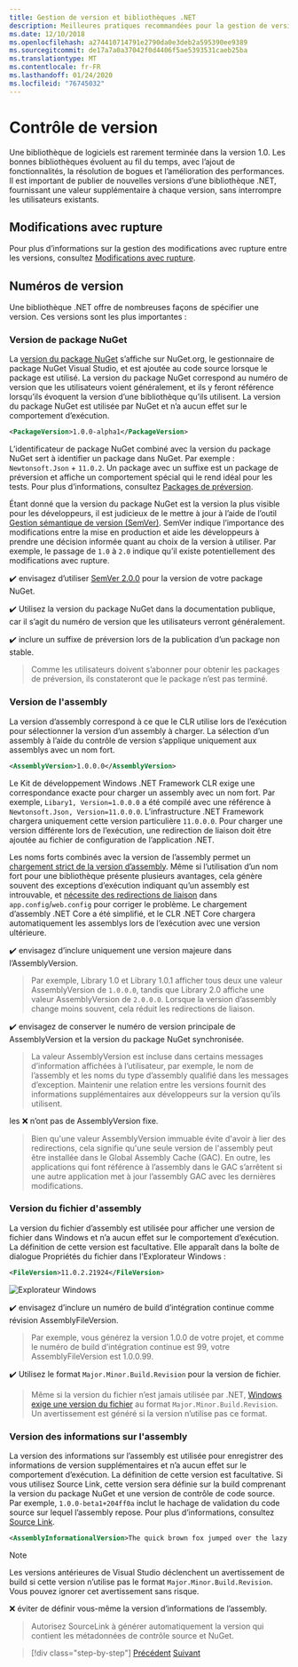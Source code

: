 ```yaml
---
title: Gestion de version et bibliothèques .NET
description: Meilleures pratiques recommandées pour la gestion de version des bibliothèques .NET.
ms.date: 12/10/2018
ms.openlocfilehash: a274410714791e2790da0e3deb2a595390ee9389
ms.sourcegitcommit: de17a7a0a37042f0d4406f5ae5393531caeb25ba
ms.translationtype: MT
ms.contentlocale: fr-FR
ms.lasthandoff: 01/24/2020
ms.locfileid: "76745032"
---
```

# <a name="versioning"></a>Contrôle de version

Une bibliothèque de logiciels est rarement terminée dans la version 1.0. Les bonnes bibliothèques évoluent au fil du temps, avec l’ajout de fonctionnalités, la résolution de bogues et l’amélioration des performances. Il est important de publier de nouvelles versions d’une bibliothèque .NET, fournissant une valeur supplémentaire à chaque version, sans interrompre les utilisateurs existants.

## <a name="breaking-changes"></a>Modifications avec rupture

Pour plus d’informations sur la gestion des modifications avec rupture entre les versions, consultez [Modifications avec rupture](./breaking-changes.md).

## <a name="version-numbers"></a>Numéros de version

Une bibliothèque .NET offre de nombreuses façons de spécifier une version. Ces versions sont les plus importantes :

### <a name="nuget-package-version"></a>Version de package NuGet

La [version du package NuGet](/nuget/reference/package-versioning) s’affiche sur NuGet.org, le gestionnaire de package NuGet Visual Studio, et est ajoutée au code source lorsque le package est utilisé. La version du package NuGet correspond au numéro de version que les utilisateurs voient généralement, et ils y feront référence lorsqu’ils évoquent la version d’une bibliothèque qu’ils utilisent. La version du package NuGet est utilisée par NuGet et n’a aucun effet sur le comportement d’exécution.

```xml
<PackageVersion>1.0.0-alpha1</PackageVersion>
```

L’identificateur de package NuGet combiné avec la version du package NuGet sert à identifier un package dans NuGet. Par exemple : `Newtonsoft.Json` + `11.0.2`. Un package avec un suffixe est un package de préversion et affiche un comportement spécial qui le rend idéal pour les tests. Pour plus d’informations, consultez [Packages de préversion](./nuget.md#pre-release-packages).

Étant donné que la version du package NuGet est la version la plus visible pour les développeurs, il est judicieux de le mettre à jour à l’aide de l’outil [Gestion sémantique de version (SemVer)](https://semver.org/). SemVer indique l’importance des modifications entre la mise en production et aide les développeurs à prendre une décision informée quant au choix de la version à utiliser. Par exemple, le passage de `1.0` à `2.0` indique qu’il existe potentiellement des modifications avec rupture.

✔️ envisagez d’utiliser [SemVer 2.0.0](https://semver.org/) pour la version de votre package NuGet.

✔️ Utilisez la version du package NuGet dans la documentation publique, car il s’agit du numéro de version que les utilisateurs verront généralement.

✔️ inclure un suffixe de préversion lors de la publication d’un package non stable.

> Comme les utilisateurs doivent s’abonner pour obtenir les packages de préversion, ils constateront que le package n’est pas terminé.

### <a name="assembly-version"></a>Version de l'assembly

La version d’assembly correspond à ce que le CLR utilise lors de l’exécution pour sélectionner la version d’un assembly à charger. La sélection d’un assembly à l’aide du contrôle de version s’applique uniquement aux assemblys avec un nom fort.

```xml
<AssemblyVersion>1.0.0.0</AssemblyVersion>
```

Le Kit de développement Windows .NET Framework CLR exige une correspondance exacte pour charger un assembly avec un nom fort. Par exemple, `Libary1, Version=1.0.0.0` a été compilé avec une référence à `Newtonsoft.Json, Version=11.0.0.0`. L’infrastructure .NET Framework chargera uniquement cette version particulière `11.0.0.0`. Pour charger une version différente lors de l’exécution, une redirection de liaison doit être ajoutée au fichier de configuration de l’application .NET.

Les noms forts combinés avec la version de l’assembly permet un [chargement strict de la version d’assembly](../assembly/versioning.md). Même si l’utilisation d’un nom fort pour une bibliothèque présente plusieurs avantages, cela génère souvent des exceptions d’exécution indiquant qu’un assembly est introuvable, et [nécessite des redirections de liaison](../../framework/configure-apps/redirect-assembly-versions.md) dans `app.config`/`web.config` pour corriger le problème. Le chargement d’assembly .NET Core a été simplifié, et le CLR .NET Core chargera automatiquement les assemblys lors de l’exécution avec une version ultérieure.

✔️ envisagez d’inclure uniquement une version majeure dans l’AssemblyVersion.

> Par exemple, Library 1.0 et Library 1.0.1 afficher tous deux une valeur AssemblyVersion de `1.0.0.0`, tandis que Library 2.0 affiche une valeur AssemblyVersion de `2.0.0.0`. Lorsque la version d’assembly change moins souvent, cela réduit les redirections de liaison.

✔️ envisagez de conserver le numéro de version principale de AssemblyVersion et la version du package NuGet synchronisée.

> La valeur AssemblyVersion est incluse dans certains messages d’information affichées à l’utilisateur, par exemple, le nom de l’assembly et les noms du type d’assembly qualifié dans les messages d’exception. Maintenir une relation entre les versions fournit des informations supplémentaires aux développeurs sur la version qu’ils utilisent.

les ❌ n’ont pas de AssemblyVersion fixe.

> Bien qu'une valeur AssemblyVersion immuable évite d'avoir à lier des redirections, cela signifie qu'une seule version de l'assembly peut être installée dans le Global Assembly Cache (GAC). En outre, les applications qui font référence à l’assembly dans le GAC s’arrêtent si une autre application met à jour l’assembly GAC avec les dernières modifications.

### <a name="assembly-file-version"></a>Version du fichier d'assembly

La version du fichier d’assembly est utilisée pour afficher une version de fichier dans Windows et n’a aucun effet sur le comportement d’exécution. La définition de cette version est facultative. Elle apparaît dans la boîte de dialogue Propriétés du fichier dans l’Explorateur Windows :

```xml
<FileVersion>11.0.2.21924</FileVersion>
```

![Explorateur Windows](./media/versioning/win-properties.png "Explorateur Windows")

✔️ envisagez d’inclure un numéro de build d’intégration continue comme révision AssemblyFileVersion.

> Par exemple, vous générez la version 1.0.0 de votre projet, et comme le numéro de build d’intégration continue est 99, votre AssemblyFileVersion est 1.0.0.99.

✔️ Utilisez le format `Major.Minor.Build.Revision` pour la version de fichier.

> Même si la version du fichier n’est jamais utilisée par .NET, [Windows exige une version du fichier](/windows/desktop/menurc/versioninfo-resource) au format `Major.Minor.Build.Revision`. Un avertissement est généré si la version n’utilise pas ce format.

### <a name="assembly-informational-version"></a>Version des informations sur l'assembly

La version des informations sur l’assembly est utilisée pour enregistrer des informations de version supplémentaires et n’a aucun effet sur le comportement d’exécution. La définition de cette version est facultative. Si vous utilisez Source Link, cette version sera définie sur la build comprenant la version du package NuGet et une version de contrôle de code source. Par exemple, `1.0.0-beta1+204ff0a` inclut le hachage de validation du code source sur lequel l’assembly repose. Pour plus d’informations, consultez [Source Link](./sourcelink.md).

```xml
<AssemblyInformationalVersion>The quick brown fox jumped over the lazy dog.</AssemblyInformationalVersion>
```

> [!NOTE]
> Les versions antérieures de Visual Studio déclenchent un avertissement de build si cette version n’utilise pas le format `Major.Minor.Build.Revision`. Vous pouvez ignorer cet avertissement sans risque.

❌ éviter de définir vous-même la version d’informations de l’assembly.

> Autorisez SourceLink à générer automatiquement la version qui contient les métadonnées de contrôle source et NuGet.

>[!div class="step-by-step"]
>[Précédent](publish-nuget-package.md)
>[Suivant](breaking-changes.md)

